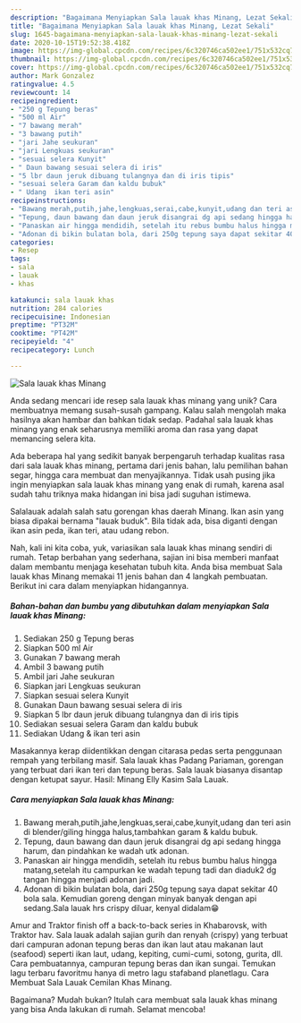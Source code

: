 ```yaml
---
description: "Bagaimana Menyiapkan Sala lauak khas Minang, Lezat Sekali"
title: "Bagaimana Menyiapkan Sala lauak khas Minang, Lezat Sekali"
slug: 1645-bagaimana-menyiapkan-sala-lauak-khas-minang-lezat-sekali
date: 2020-10-15T19:52:38.418Z
image: https://img-global.cpcdn.com/recipes/6c320746ca502ee1/751x532cq70/sala-lauak-khas-minang-foto-resep-utama.jpg
thumbnail: https://img-global.cpcdn.com/recipes/6c320746ca502ee1/751x532cq70/sala-lauak-khas-minang-foto-resep-utama.jpg
cover: https://img-global.cpcdn.com/recipes/6c320746ca502ee1/751x532cq70/sala-lauak-khas-minang-foto-resep-utama.jpg
author: Mark Gonzalez
ratingvalue: 4.5
reviewcount: 14
recipeingredient:
- "250 g Tepung beras"
- "500 ml Air"
- "7 bawang merah"
- "3 bawang putih"
- "jari Jahe seukuran"
- "jari Lengkuas seukuran"
- "sesuai selera Kunyit"
- " Daun bawang sesuai selera di iris"
- "5 lbr daun jeruk dibuang tulangnya dan di iris tipis"
- "sesuai selera Garam dan kaldu bubuk"
- " Udang  ikan teri asin"
recipeinstructions:
- "Bawang merah,putih,jahe,lengkuas,serai,cabe,kunyit,udang dan teri asin di blender/giling hingga halus,tambahkan garam &amp; kaldu bubuk."
- "Tepung, daun bawang dan daun jeruk disangrai dg api sedang hingga harum, dan pindahkan ke wadah utk adonan."
- "Panaskan air hingga mendidih, setelah itu rebus bumbu halus hingga matang,setelah itu campurkan ke wadah tepung tadi dan diaduk2 dg tangan hingga menjadi adonan jadi."
- "Adonan di bikin bulatan bola, dari 250g tepung saya dapat sekitar 40 bola sala. Kemudian goreng dengan minyak banyak dengan api sedang.Sala lauak hrs crispy diluar, kenyal didalam😁"
categories:
- Resep
tags:
- sala
- lauak
- khas

katakunci: sala lauak khas 
nutrition: 284 calories
recipecuisine: Indonesian
preptime: "PT32M"
cooktime: "PT42M"
recipeyield: "4"
recipecategory: Lunch

---
```



![Sala lauak khas Minang](https://img-global.cpcdn.com/recipes/6c320746ca502ee1/751x532cq70/sala-lauak-khas-minang-foto-resep-utama.jpg)

Anda sedang mencari ide resep sala lauak khas minang yang unik? Cara membuatnya memang susah-susah gampang. Kalau salah mengolah maka hasilnya akan hambar dan bahkan tidak sedap. Padahal sala lauak khas minang yang enak seharusnya memiliki aroma dan rasa yang dapat memancing selera kita.

Ada beberapa hal yang sedikit banyak berpengaruh terhadap kualitas rasa dari sala lauak khas minang, pertama dari jenis bahan, lalu pemilihan bahan segar, hingga cara membuat dan menyajikannya. Tidak usah pusing jika ingin menyiapkan sala lauak khas minang yang enak di rumah, karena asal sudah tahu triknya maka hidangan ini bisa jadi suguhan istimewa.

Salalauak adalah salah satu gorengan khas daerah Minang. Ikan asin yang biasa dipakai bernama &#34;lauak buduk&#34;. Bila tidak ada, bisa diganti dengan ikan asin peda, ikan teri, atau udang rebon.


Nah, kali ini kita coba, yuk, variasikan sala lauak khas minang sendiri di rumah. Tetap berbahan yang sederhana, sajian ini bisa memberi manfaat dalam membantu menjaga kesehatan tubuh kita. Anda bisa membuat Sala lauak khas Minang memakai 11 jenis bahan dan 4 langkah pembuatan. Berikut ini cara dalam menyiapkan hidangannya.

<!--inarticleads1-->

##### Bahan-bahan dan bumbu yang dibutuhkan dalam menyiapkan Sala lauak khas Minang:

1. Sediakan 250 g Tepung beras
1. Siapkan 500 ml Air
1. Gunakan 7 bawang merah
1. Ambil 3 bawang putih
1. Ambil jari Jahe seukuran
1. Siapkan jari Lengkuas seukuran
1. Siapkan sesuai selera Kunyit
1. Gunakan  Daun bawang sesuai selera di iris
1. Siapkan 5 lbr daun jeruk dibuang tulangnya dan di iris tipis
1. Sediakan sesuai selera Garam dan kaldu bubuk
1. Sediakan  Udang &amp; ikan teri asin


Masakannya kerap diidentikkan dengan citarasa pedas serta penggunaan rempah yang terbilang masif. Sala lauak khas Padang Pariaman, gorengan yang terbuat dari ikan teri dan tepung beras. Sala lauak biasanya disantap dengan ketupat sayur. Hasil: Minang Elly Kasim Sala Lauak. 

<!--inarticleads2-->

##### Cara menyiapkan Sala lauak khas Minang:

1. Bawang merah,putih,jahe,lengkuas,serai,cabe,kunyit,udang dan teri asin di blender/giling hingga halus,tambahkan garam &amp; kaldu bubuk.
1. Tepung, daun bawang dan daun jeruk disangrai dg api sedang hingga harum, dan pindahkan ke wadah utk adonan.
1. Panaskan air hingga mendidih, setelah itu rebus bumbu halus hingga matang,setelah itu campurkan ke wadah tepung tadi dan diaduk2 dg tangan hingga menjadi adonan jadi.
1. Adonan di bikin bulatan bola, dari 250g tepung saya dapat sekitar 40 bola sala. Kemudian goreng dengan minyak banyak dengan api sedang.Sala lauak hrs crispy diluar, kenyal didalam😁


Amur and Traktor finish off a back-to-back series in Khabarovsk, with Traktor hav. Sala lauak adalah sajian gurih dan renyah (crispy) yang terbuat dari campuran adonan tepung beras dan ikan laut atau makanan laut (seafood) seperti ikan laut, udang, kepiting, cumi-cumi, sotong, gurita, dll. Cara pembuatannya, campuran tepung beras dan ikan sungai. Temukan lagu terbaru favoritmu hanya di metro lagu stafaband planetlagu. Cara Membuat Sala Lauak Cemilan Khas Minang. 

Bagaimana? Mudah bukan? Itulah cara membuat sala lauak khas minang yang bisa Anda lakukan di rumah. Selamat mencoba!
